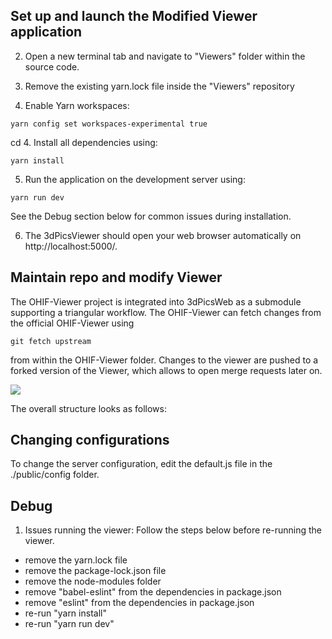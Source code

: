 ## Set up and launch the Modified Viewer application

2. Open a new terminal  tab and navigate to "Viewers" folder within the source code.

3. Remove the existing yarn.lock file inside the "Viewers" repository

4. Enable Yarn workspaces: 
```shell
yarn config set workspaces-experimental true
```
cd 
4. Install all dependencies using: 
```shell
yarn install
```

5. Run the application on the development server using: 
```shell
yarn run dev
```
See the Debug section below for common issues during installation. 

6. The 3dPicsViewer should open your web browser automatically on http://localhost:5000/.
## Maintain repo and modify Viewer
The OHIF-Viewer project is integrated into 3dPicsWeb as a submodule supporting a triangular workflow. 
The OHIF-Viewer can fetch changes from the official OHIF-Viewer using 
```shellyar
git fetch upstream 
```
from within the OHIF-Viewer folder. Changes to the viewer are pushed to a forked version of the Viewer, 
which allows to open merge requests later on. 

![](./images/structure.png)

The overall structure looks as follows: 

## Changing configurations
To change the server configuration, edit the default.js file in the ./public/config folder. 

## Debug
1. Issues running the viewer: 
Follow the steps below before re-running the viewer. 
- remove the yarn.lock file
- remove the package-lock.json file
- remove the node-modules folder
- remove "babel-eslint" from the dependencies in package.json 
- remove "eslint" from the dependencies in package.json 
- re-run "yarn install" 
- re-run "yarn run dev"